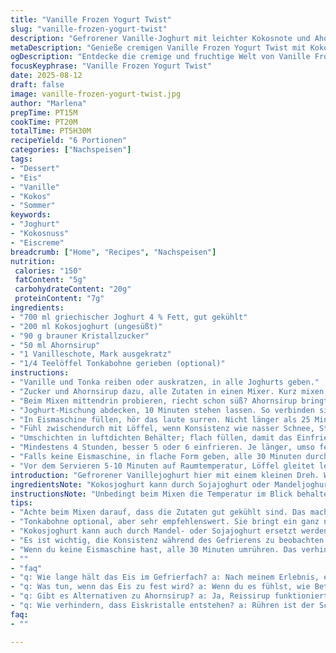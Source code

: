 ```yaml
---
title: "Vanille Frozen Yogurt Twist"
slug: "vanille-frozen-yogurt-twist"
description: "Gefrorener Vanille-Joghurt mit leichter Kokosnote und Ahornsirup. Statt normalem Zucker braune Kristallzucker für Karamelltiefe. Griechischer Joghurt plus Kokosjoghurt gemischt für cremige Textur, 4 % Fettanteil reicht aus. Vanille als ganze Schote und Tonkabohne kombiniert – gibt diesen besonderen Kick. Luftig aufgeschlagen, kurz im Mixer für lockerere Konsistenz. Im Eismaschinengang beobachte ich, wie sich die Konsistenz langsam verdickt, hör das leichte Summen, rieche Süße. Nach 15 bis 25 Minuten Zeitrahmen, lässt sich gut ertasten; wenn es sich wie feuchter Schnee anfühlt, passt es. Eingefroren dann mindestens 4 Stunden, manchmal 6, das macht den Unterschied bei der Textur. Vor dem Servieren kurz rausnehmen, sonst gibt’s Beton im Löffel. Alternative Süße – Ahorn statt Maissirup. Kokosjoghurt gibt Frische, statt 100 % griechischen, der oft zu fest wird. Alles hausgemacht, alles lehrreich. Nicht trocken, nicht kristallig, einfach ausgewogen. "
metaDescription: "Genieße cremigen Vanille Frozen Yogurt Twist mit Kokosnote und Karamelltiefe. Ein erfrischendes Dessert für heiße Tage."
ogDescription: "Entdecke die cremige und fruchtige Welt von Vanille Frozen Yogurt Twist. Ein Muss für Dessertliebhaber."
focusKeyphrase: "Vanille Frozen Yogurt Twist"
date: 2025-08-12
draft: false
image: vanille-frozen-yogurt-twist.jpg
author: "Marlena"
prepTime: PT15M
cookTime: PT20M
totalTime: PT5H30M
recipeYield: "6 Portionen"
categories: ["Nachspeisen"]
tags:
- "Dessert"
- "Eis"
- "Vanille"
- "Kokos"
- "Sommer"
keywords:
- "Joghurt"
- "Kokosnuss"
- "Eiscreme"
breadcrumb: ["Home", "Recipes", "Nachspeisen"]
nutrition: 
 calories: "150"
 fatContent: "5g"
 carbohydrateContent: "20g"
 proteinContent: "7g"
ingredients:
- "700 ml griechischer Joghurt 4 % Fett, gut gekühlt"
- "200 ml Kokosjoghurt (ungesüßt)"
- "90 g brauner Kristallzucker"
- "50 ml Ahornsirup"
- "1 Vanilleschote, Mark ausgekratz"
- "1/4 Teelöffel Tonkabohne gerieben (optional)"
instructions:
- "Vanille und Tonka reiben oder auskratzen, in alle Joghurts geben."
- "Zucker und Ahornsirup dazu, alle Zutaten in einen Mixer. Kurz mixen, gerade so dass der Zucker einsinkt, nicht zu flüssig machen."
- "Beim Mixen mittendrin probieren, riecht schon süß? Ahornsirup bringt mehr Tiefe, Zucker Karamell."
- "Joghurt-Mischung abdecken, 10 Minuten stehen lassen. So verbinden sich Aromen besser."
- "In Eismaschine füllen, hör das laute surren. Nicht länger als 25 Minuten, sonst wird zu hart."
- "Fühl zwischendurch mit Löffel, wenn Konsistenz wie nasser Schnee, Stop. Sonst zu fest, friert sich schlecht ein."
- "Umschichten in luftdichten Behälter; flach füllen, damit das Einfrieren gleichmäßig passiert."
- "Mindestens 4 Stunden, besser 5 oder 6 einfrieren. Je länger, umso fester, dann muss man kurz rausnehmen vor dem Servieren."
- "Falls keine Eismaschine, in flache Form geben, alle 30 Minuten durchrühren um Eiskristalle zu brechen, 3-4 mal wiederholen."
- "Vor dem Servieren 5-10 Minuten auf Raumtemperatur, Löffel gleitet leichter rein."
introduction: "Gefrorener Vanillejoghurt hier mit einem kleinen Dreh. Wer dachte, nur Zucker und Joghurt taugen, darf umdenken. Die Kombination aus griechischem Joghurt und Kokosjoghurt bringt nicht nur Cremigkeit, sondern einen zarten tropischen Flair, ohne dass es überladen wirkt. Tonkabohne als Geheimzutat beweist sich mit einer würzigen Vanillenote, die ich bei früheren Versuchen schätzte. Der Wechsel von Maissirup zu Ahornsirup kam durch Zufall, doch bringt eine angenehme Melasse-Aromatik, die süße Schichten erzeugt. Gleichmäßiges Rühren in der Eismaschine ist unerlässlich; sonst droht fieser Kristallbildung.  Nach eigener Erfahrung sind flexible Zeiten besser als starre Maße: Die Konsistenz spricht Bände, nicht die Uhr. Die besten Ergebnisse entstehen oft durch intensive Beobachtung. So entstehen Klassiker im eigenen kleinen Eishimmel."
ingredientsNote: "Kokosjoghurt kann durch Sojajoghurt oder Mandeljoghurt ersetzt werden, wenn Allergien bestehen. Brauner Zucker ist milder als Weißzucker und schafft eine karamellige Tiefe; man kann alternativ Muscovado benutzen. Ahornsirup gibt Komplexität, falls nicht verfügbar, Reissirup funktioniert auch. Tonkabohne ist optional, gibt aber dieses dezente Aroma, das Vanille allein nicht erreicht. Vanilleschote unbedingt Mark auskratzen – nur das echte Zeug. Fettgehalt im Joghurt beeinflusst cremige Textur: 4 % reichen aus, zu fettig wird oft zu fest und klappt beim Turbinen schlechter. Cremen Sie besser mit kalten Zutaten, damit sich das Eis schnell bindet. Lüften Sie zwischenzeitig den Behälter, sonst kondensiert Wasser und es entstehen Kristalle."
instructionsNote: "Unbedingt beim Mixen die Temperatur im Blick behalten; zu warmes Gemisch macht Sahne-artige, unangenehm feste Masse beim Gefrieren. Nutze kurzen Impulse statt Dauerlauf im Mixer. Vor dem Einfüllen in die Eismaschine lässt man die Mischung leicht stehen; Zucker kann so besser auflösen. Das Geräusch am besten beachten: Wenn das Summen tiefer wird und das Rühren schwerer, ist es Zeit zu stoppen. Beim Umfüllen flach streichen für gleichmäßiges Gefrieren. Luftdicht muss sein, sonst friert Feuchtigkeit an und das Eis wird eisig statt cremig. Wer ohne Maschine arbeitet, zieht die Rührintervalle nicht zu kurz, aber auch nicht zu lang – sonst wird schwer zu rühren. Nach längerer Gefrierzeit Löffel vorwärmen (heißes Wasser), damit die Portionierung mühelos klappt."
tips:
- "Achte beim Mixen darauf, dass die Zutaten gut gekühlt sind. Das macht das Eis cremiger. Zu warme Mischungen ergeben eine festere Textur. Kurz mixen, nur bis der Zucker aufgelöst ist. Aromen entwickeln sich besser, wenn man die Mischung kurz ruhen lässt."
- "Tonkabohne optional, aber sehr empfehlenswert. Sie bringt ein ganz neues Geschmackserlebnis. Hol dir die frischen Bohnen, dann entfaltet sich das Aroma. Probieren macht hier Spaß – besonders wenn die Mischung süß und harmonisch ist."
- "Kokosjoghurt kann auch durch Mandel- oder Sojajoghurt ersetzt werden. Das hängte von Vorlieben oder Allergien ab. Brauner Zucker hat diese tiefere Karamellnote. Wer es vegan möchte, nutzt pflanzliche Alternativen wie Ahornsirup anstelle von Honig."
- "Es ist wichtig, die Konsistenz während des Gefrierens zu beobachten. Wenn es sich wie nasser Schnee anfühlt, sofort stoppen. Kein übermäßiges Rühren, damit keine Kristalle entstehen. Bei Bedarf mal kurz umrühren, aber dann wieder gut kühlen lassen."
- "Wenn du keine Eismaschine hast, alle 30 Minuten umrühren. Das verhindert, dass große Eiskristalle entstehen. Ein Gefrierbehälter ist wichtig. Deckel drauf, damit keine Eisoberfläche entsteht."
- ""
- "faq"
- "q: Wie lange hält das Eis im Gefrierfach? a: Nach meinem Erlebnis, etwa 2-3 Wochen. Klar, am leckersten direkt nach dem Einfrieren. Bei längerer Lagerung taut die Cremigkeit etwas ab. Schmeckt trotzdem gut."
- "q: Was tun, wenn das Eis zu fest wird? a: Wenn du es fühlst, wie Beton, Grad bei Zimmertemperatur ruhen lassen. Das macht es einfacher zu portionieren. Oder, warmen Löffel nutzen – das bringt’s."
- "q: Gibt es Alternativen zu Ahornsirup? a: Ja, Reissirup funktioniert gut. Oder Muscovado-Zucker für mehr Karamellgeschmack. Beide bringen zusätzliche Tiefe in dein Eis. Experimentiere einfach."
- "q: Wie verhindern, dass Eiskristalle entstehen? a: Rühren ist der Schlüssel. Regelmäßiges Kontrollieren ist wichtig. Ein gut gedeckter Behälter hilft. Es mag messy sein, aber das steckt in der Praxis."
faq:
- ""

---
```

